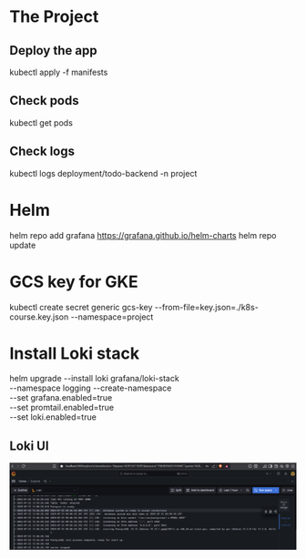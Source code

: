 # The Project

## Deploy the app

kubectl apply -f manifests

## Check pods

kubectl get pods

## Check logs

kubectl logs deployment/todo-backend -n project

# Helm

helm repo add grafana https://grafana.github.io/helm-charts
helm repo update

# GCS key for GKE

kubectl create secret generic gcs-key --from-file=key.json=./k8s-course.key.json --namespace=project

# Install Loki stack

helm upgrade --install loki grafana/loki-stack \
 --namespace logging --create-namespace \
 --set grafana.enabled=true \
 --set promtail.enabled=true \
 --set loki.enabled=true

## Loki UI

![loki ss](docs/loki.png)
